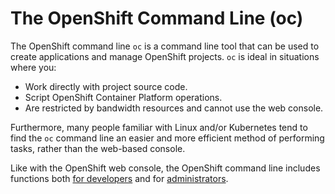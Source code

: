 # The OpenShift Command Line (oc)

The OpenShift command line `oc` is a command line tool that can be used to create applications and manage OpenShift projects. `oc` is ideal in situations where you:

* Work directly with project source code.
* Script OpenShift Container Platform operations.
* Are restricted by bandwidth resources and cannot use the web console.

Furthermore, many people familiar with Linux and/or Kubernetes tend to find the `oc` command line an easier and more efficient method of performing tasks, rather than the web-based console.

Like with the OpenShift web console, the OpenShift command line includes functions both [for developers](https://docs.openshift.com/container-platform/4.9/cli_reference/openshift_cli/developer-cli-commands.html) and for [administrators](https://docs.openshift.com/container-platform/4.9/cli_reference/openshift_cli/administrator-cli-commands.html).
